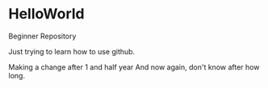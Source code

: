 # HelloWorld
Beginner Repository

Just trying to learn how to use github.

Making a change after 1 and half year
And now again, don't know after how long.
